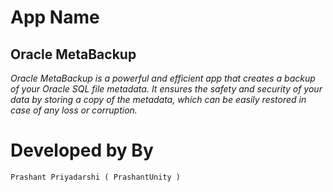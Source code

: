 # App Name

## Oracle MetaBackup 

 
*Oracle MetaBackup  is a powerful and efficient app 
that creates a backup of your Oracle SQL file metadata. 
It ensures the safety and security of your data by 
storing a copy of the metadata, which can be easily 
restored in case of any loss or corruption.*

# Developed by By 
	Prashant Priyadarshi ( PrashantUnity )
